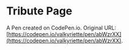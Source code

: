 # Tribute Page

A Pen created on CodePen.io. Original URL: [https://codepen.io/valkyriette/pen/abWzrXX](https://codepen.io/valkyriette/pen/abWzrXX).


